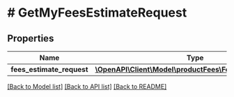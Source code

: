 # # GetMyFeesEstimateRequest

## Properties

Name | Type | Description | Notes
------------ | ------------- | ------------- | -------------
**fees_estimate_request** | [**\OpenAPI\Client\Model\productFees\FeesEstimateRequest**](FeesEstimateRequest.md) |  | [optional]

[[Back to Model list]](../../README.md#models) [[Back to API list]](../../README.md#endpoints) [[Back to README]](../../README.md)
